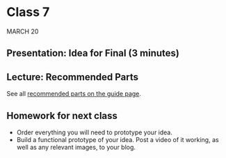 # Class 7
MARCH 20

## Presentation: Idea for Final (3 minutes)

## Lecture: Recommended Parts

See all [recommended parts on the guide page](https://homemadehardware.com/guides/recommended-parts/).

## Homework for next class

* Order everything you will need to prototype your idea.
* Build a functional prototype of your idea. Post a video of it working, as well as any relevant images, to your blog.
